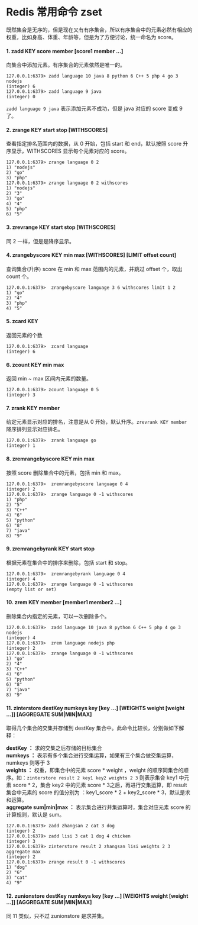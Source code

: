 # Redis 常用命令 zset

既然集合是无序的，但是现在又有有序集合，所以有序集合中的元素必然有相应的权重，比如身高、体重、年龄等，但是为了方便讨论，统一命名为 score。

#### 1. zadd KEY score member [score1 member ...]

向集合中添加元素。有序集合的元素依然是唯一的。

```shell
127.0.0.1:6379> zadd language 10 java 8 python 6 C++ 5 php 4 go 3 nodejs
(integer) 6
127.0.0.1:6379> zadd language 9 java
(integer) 0
```

`zadd language 9 java` 表示添加元素不成功，但是 java 对应的 score 变成 9 了。

#### 2. zrange KEY start stop [WITHSCORES]

查看指定排名范围内的数据，从 0 开始，包括 start 和 end，默认按照 score 升序显示，WITHSCORES 显示每个元素对应的 score。

```shell
127.0.0.1:6379> zrange language 0 2
1) "nodejs"
2) "go"
3) "php"
127.0.0.1:6379> zrange language 0 2 withscores
1) "nodejs"
2) "3"
3) "go"
4) "4"
5) "php"
6) "5"
```

#### 3. zrevrange KEY start stop [WITHSCORES]

同 2 一样，但是是降序显示。

#### 4. zrangebyscore KEY min max [WITHSCORES] [LIMIT offset count]

查询集合(升序) score 在 min 和 max 范围内的元素，并跳过 offset 个，取出 count 个。

```shell
127.0.0.1:6379>  zrangebyscore language 3 6 withscores limit 1 2
1) "go"
2) "4"
3) "php"
4) "5"
```

#### 5. zcard KEY

返回元素的个数

```shell
127.0.0.1:6379>  zcard language
(integer) 6
```

#### 6. zcount KEY min max

返回 min ~ max 区间内元素的数量。

```shell
127.0.0.1:6379> zcount language 0 5
(integer) 3
```

#### 7. zrank KEY member

给定元素显示对应的排名，注意是从 0 开始，默认升序。`zrevrank KEY member` 降序排列显示对应排名。

```shell
127.0.0.1:6379>  zrank language go
(integer) 1
```

#### 8. zremrangebyscore KEY min max

按照 score 删除集合中的元素，包括 min 和 max。

```shell
127.0.0.1:6379>  zremrangebyscore language 0 4
(integer) 2
127.0.0.1:6379>  zrange language 0 -1 withscores
1) "php"
2) "5"
3) "C++"
4) "6"
5) "python"
6) "8"
7) "java"
8) "9"
```

#### 9. zremrangebyrank KEY start stop

根据元素在集合中的排序来删除，包括 start 和 stop。
```shell
127.0.0.1:6379>  zremrangebyrank language 0 4
(integer) 4
127.0.0.1:6379>  zrange language 0 -1 withscores
(empty list or set)
```

#### 10. zrem KEY member [member1 member2 ...]

删除集合内指定的元素，可以一次删除多个。

```shell
127.0.0.1:6379>  zadd language 10 java 8 python 6 C++ 5 php 4 go 3 nodejs
(integer) 4
127.0.0.1:6379>  zrem language nodejs php
(integer) 2
127.0.0.1:6379>  zrange language 0 -1 withscores
1) "go"
2) "4"
3) "C++"
4) "6"
5) "python"
6) "8"
7) "java"
8) "9"
```

#### 11. zinterstore destKey numkeys key [key ...] [WEIGHTS weight [weight ...]] [AGGREGATE SUM|MIN|MAX]

取得几个集合的交集并存储到 destKey 集合中。此命令比较长，分别做如下解释：

**destKey ：** 求的交集之后存储的目标集合    
**numkeys ：** 表示有多个集合进行交集运算，如果有三个集合做交集运算，numkeys 则等于 3  
**weights ：** 权重，即集合中的元素 score * weight ，weight 的顺序同集合的顺序。如：`zinterstore result 2 key1 key2 weights 2 3` 则表示集合 key1 中元素 score * 2，集合 key2 中的元素 score * 3之后，再进行交集运算，即 result 集合中元素的 score 的值分别为 ：key1_score * 2 + key2_score * 3，默认是求和运算。   
**aggregate sum|min|max ：** 表示集合进行并集运算时，集合对应元素 score 的计算规则，默认是 sum。

```shell
127.0.0.1:6379> zadd zhangsan 2 cat 3 dog
(integer) 2
127.0.0.1:6379> zadd lisi 3 cat 1 dog 4 chicken
(integer) 3
127.0.0.1:6379> zinterstore result 2 zhangsan lisi weights 2 3 aggregate max
(integer) 2
127.0.0.1:6379> zrange result 0 -1 withscores 
1) "dog"
2) "6"
3) "cat"
4) "9"
```

#### 12. zunionstore destKey numkeys key [key ...] [WEIGHTS weight [weight ...]] [AGGREGATE SUM|MIN|MAX]

同 11 类似，只不过 zunionstore 是求并集。

 















































